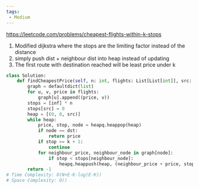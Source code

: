 ```yaml
---
tags:
 - Medium
---
```


https://leetcode.com/problems/cheapest-flights-within-k-stops

1. Modified dijkstra where the stops are the limiting factor instead of the distance
2. simply push dist + neighbour dist into heap instead of updating
3. The first route with destination reached will be least price under k

```python
class Solution:
    def findCheapestPrice(self, n: int, flights: List[List[int]], src: int, dst: int, k: int) -> int:
        graph = defaultdict(list)
        for u, v, price in flights:
            graph[u].append((price, v))
        stops = [inf] * n
        stops[src] = 0
        heap = [(0, 0, src)]
        while heap:
            price, stop, node = heapq.heappop(heap)
            if node == dst:
                return price
            if stop >= k + 1: 
                continue
            for neighbour_price, neighbour_node in graph[node]: 
                if stop < stops[neighbour_node]:
                    heapq.heappush(heap, (neighbour_price + price, stop + 1, neighbour_node))
        return -1
# Time Complexity: O(N+E⋅K⋅log(E⋅K))
# Space Complexity: O()
```